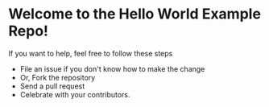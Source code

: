 # Welcome to the Hello World Example Repo!
If you want to help, feel free to follow these steps

- File an issue if you don't know how to make the change
- Or, Fork the repository
- Send a pull request
- Celebrate with your contributors.
